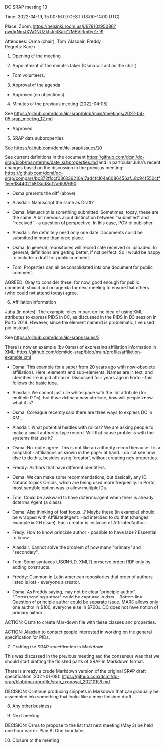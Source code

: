 ﻿DC SRAP meeting 13

Time: 2022-04-19, 15.00-16.00 CEST (13:00-14:00 UTC)

Place: Zoom, https://helsinki.zoom.us/j/67810295086?pwd=NmJXWGNUZkhJeitSakZ2MEVlRm0yZz09

Attendees: Osma (chair), Tom, Alasdair, Freddy   
Regrets: Karen

1. Opening of the meeting 

2. Appointment of the minutes taker (Osma will act as the chair)

- Tom volunteers.

3. Approval of the agenda

- Approved (no objections).

4. Minutes of the previous meeting (2022-04-05)

See https://github.com/dcmi/dc-srap/blob/main/meetings/2022-04-05.srap_meeting_12.md

- Approved.

5. SRAP date subproperties

See https://github.com/dcmi/dc-srap/issues/20

See current definitions in the document https://github.com/dcmi/dc-srap/blob/main/terms/date_subproperties.md
and in particular Juha’s recent changes based on the discussion in the previous meeting:
https://github.com/dcmi/dc-srap/compare/bc372ffccf036336210a17ad4fc164a6086456af...8c94f550cff1eee1844021b8f3dd8df2a6597690

- Osma presents the diff (above).

- Alasdair: Manuscript the same as Draft?

- Osma: Manuscript is something submitted. Sometimes, today, these are the same. A bit nervous about distinction between "submitted" and "received" - a question of perspective. In this case, POV of publisher.

- Alasdair: We definitely need only one date. Documents could be submitted in more than once place.

- Osma: In general, repositories will record date received or uploaded. In general, definitions are getting better, if not perfect. So I would be happy to include in draft for public comment.

- Tom: Properties can all be consolidated into one document for public comment.

AGREED: Okay to consider these, for now, good enough for public comment, should put on agenda for next meeting to ensure that others (who could not attend today) agree.

6. Affiliation information

Juha (in notes): The example relies in part on the idea of using XML attributes to express PIDS in DC, as discussed in the PIDS in DC session in Porto 2018. However, since the element name id is problematic, I've used pid instead.

See https://github.com/dcmi/dc-srap/issues/3

There is now an example (by Osma) of expressing affiliation information in XML:
https://github.com/dcmi/dc-srap/blob/main/profile/affiliation-example.xml

- Osma: This example for a paper from 20 years ago with now-obsolete affiliations. Here: elements and sub-elements. Names are in text, and identifies are in pid attribute. Discussed four years ago in Porto - this follows the basic idea.

- Alasdair: We cannot just use whitespace with the 'id' attribute (for multiple PIDs), but if we define a new attribute, how will people know what it is?

- Osma: Colleague recently said there are three ways to express DC in XML.

- Alasdair: What potential hurdles with rollout? We are asking people to make a small authority-type record. Will that cause problems with the systems that use it?

- Osma: Not quite agree. This is not like an authority record because it is a snapshot - affiliations as shown in the paper at hand. I do not see how else to do this, besides using 'creator', without creating new properties.

- Freddy: Authors that have different identifiers.

- Osma: We can make some recommendations, but basically any ID. Natural to pick Orcids, which are being used more frequently. In Porto, most sensible option was to allow multiple IDs.

- Tom: Could be awkward to have dcterms:agent when there is already dcterms:Agent (a class).

- Osma: Also thinking of foaf:focus...? Maybe these (in example) should be wrapped with AffiliatedAgent. Had intended to do that (changes example in GH issue). Each creator is instance of AffiliatedAuthor.

- Fredy: How to know principle author - possible to have label? Essential to know.

- Alasdair: Cannot solve the problem of how many "primary" and "secondary".

- Tom: Some syntaxes (JSON-LD, XML?) preserve order; RDF only by adding constructs.

- Freddy: Common in Latin American repositories that order of authors listed is lost - everyone a creator.

- Osma: As Freddy saying, may not be clear "principle author". "Corresponding author" could be captured in data... Bottom line: Question of principle author could be separate issue. MARC allows only one author in $100, everyone else in $700s. DC does not have notion of primary author.

ACTION: Osma to create Markdown file with these classes and properties.

ACTION: Alasdair to contact people interested in working on the general specification for PIDs.

7. Drafting the SRAP specification in Markdown

This was discussed in the previous meeting and the consensus was that we should start drafting the finished parts of SRAP in Markdown format.

There is already a crude Markdown version of the original SRAP draft specification (2021-01-08): https://github.com/dcmi/dc-srap/blob/main/profile/srap_proposal_20210108.md

DECISION: Continue producing snippets in Markdown that can gradually be assembled into something that looks like a more finished draft.

8. Any other business

9. Next meeting

DECISION: Osma to propose to the list that next meeting (May 3) be held one hour earlier. Plan B: One hour later.

10. Closure of the meeting
